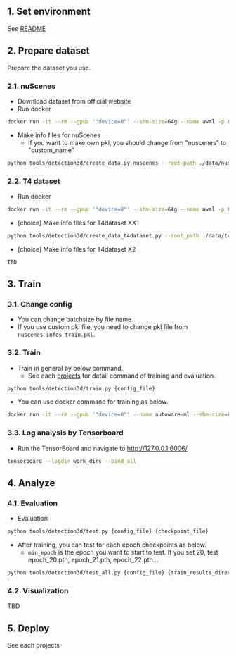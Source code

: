 ## 1. Set environment

See [README](/README.md)

## 2. Prepare dataset

Prepare the dataset you use.

### 2.1. nuScenes

- Download dataset from official website
- Run docker

```sh
docker run -it --rm --gpus '"device=0"' --shm-size=64g --name awml -p 6006:6006 -v $PWD/:/workspace -v $PWD/data:/workspace/data autoware-ml
```

- Make info files for nuScenes
  - If you want to make own pkl, you should change from "nuscenes" to "custom_name"

```sh
python tools/detection3d/create_data.py nuscenes --root-path ./data/nuscenes --out-dir ./data/nuscenes --extra-tag nuscenes
```

### 2.2. T4 dataset

- Run docker

```sh
docker run -it --rm --gpus '"device=0"' --shm-size=64g --name awml -p 6006:6006 -v $PWD/:/workspace -v $PWD/data:/workspace/data autoware-ml
```

- [choice] Make info files for T4dataset XX1

```sh
python tools/detection3d/create_data_t4dataset.py --root_path ./data/t4dataset --config autoware_ml/configs/detection3d/dataset/t4dataset/xx1.py --version xx1 --max_sweeps 2 --out_dir ./data/t4dataset/info/user_name
```

- [choice] Make info files for T4dataset X2

```sh
TBD
```

## 3. Train
### 3.1. Change config

- You can change batchsize by file name.
- If you use custom pkl file, you need to change pkl file from `nuscenes_infos_train.pkl`.

### 3.2. Train

- Train in general by below command.
  - See each [projects](projects) for detail command of training and evaluation.

```sh
python tools/detection3d/train.py {config_file}
```

- You can use docker command for training as below.

```sh
docker run -it --rm --gpus '"device=0"' --name autoware-ml --shm-size=64g -d -v $PWD/:/workspace -v $PWD/data:/workspace/data autoware-ml bash -c '<command for each projects>'
```

### 3.3. Log analysis by Tensorboard

- Run the TensorBoard and navigate to http://127.0.0.1:6006/

```sh
tensorboard --logdir work_dirs --bind_all
```

## 4. Analyze
### 4.1. Evaluation

- Evaluation

```sh
python tools/detection3d/test.py {config_file} {checkpoint_file}
```

- After training, you can test for each epoch checkpoints as below.
  - `min_epoch` is the epoch you want to start to test. If you set 20, test epoch_20.pth, epoch_21.pth, epoch_22.pth...

```sh
python tools/detection3d/test_all.py {config_file} {train_results_directory} {min_epoch}
```

### 4.2. Visualization

TBD

## 5. Deploy

See each projects
